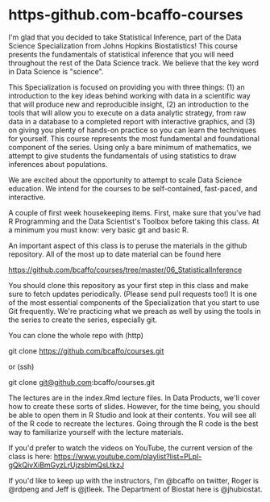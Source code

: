 # https-github.com-bcaffo-courses
I'm glad that you decided to take Statistical Inference, part of the Data Science Specialization from Johns Hopkins Biostatistics! This course presents the fundamentals of statistical inference that you will need throughout the rest of the Data Science track. We believe that the key word in Data Science is "science".

This Specialization is focused on providing you with three things: (1) an introduction to the key ideas behind working with data in a scientific way that will produce new and reproducible insight, (2) an introduction to the tools that will allow you to execute on a data analytic strategy, from raw data in a database to a completed report with interactive graphics, and (3) on giving you plenty of hands-on practice so you can learn the techniques for yourself. This course represents the most fundamental and foundational component of the series. Using only a bare minimum of mathematics, we attempt to give students the fundamentals of using statistics to draw inferences about populations.

We are excited about the opportunity to attempt to scale Data Science education. We intend for the courses to be self-contained, fast-paced, and interactive.

A couple of first week housekeeping items. First, make sure that you've had R Programming and the Data Scientist's Toolbox before taking this class. At a minimum you must know: very basic git and basic R.

An important aspect of this class is to peruse the materials in the github repository. All of the most up to date material can be found here

https://github.com/bcaffo/courses/tree/master/06_StatisticalInference

You should clone this repository as your first step in this class and make sure to fetch updates periodically. (Please send pull requests too!) It is one of the most essential components of the Specialization that you start to use Git frequently. We're practicing what we preach as well by using the tools in the series to create the series, especially git.

You can clone the whole repo with (http)

git clone https://github.com/bcaffo/courses.git

or (ssh)

git clone git@github.com:bcaffo/courses.git

The lectures are in the index.Rmd lecture files. In Data Products, we'll cover how to create these sorts of slides. However, for the time being, you should be able to open them in R Studio and look at their contents. You will see all of the R code to recreate the lectures. Going through the R code is the best way to familiarize yourself with the lecture materials.

If you'd prefer to watch the videos on YouTube, the current version of the class is here: https://www.youtube.com/playlist?list=PLpl-gQkQivXiBmGyzLrUjzsblmQsLtkzJ

If you'd like to keep up with the instructors, I'm @bcaffo on twitter, Roger is @rdpeng and Jeff is @jtleek. The Department of Biostat here is @jhubiostat.
